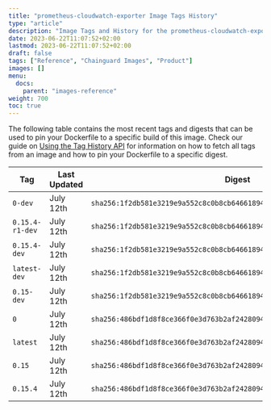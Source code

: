 ```yaml
---
title: "prometheus-cloudwatch-exporter Image Tags History"
type: "article"
description: "Image Tags and History for the prometheus-cloudwatch-exporter Chainguard Image"
date: 2023-06-22T11:07:52+02:00
lastmod: 2023-06-22T11:07:52+02:00
draft: false
tags: ["Reference", "Chainguard Images", "Product"]
images: []
menu:
  docs:
    parent: "images-reference"
weight: 700
toc: true
---
```


The following table contains the most recent tags and digests that can be used to pin your Dockerfile to a specific build of this image. Check our guide on [Using the Tag History API](/chainguard/chainguard-images/using-the-tag-history-api/) for information on how to fetch all tags from an image and how to pin your Dockerfile to a specific digest.

| Tag             | Last Updated | Digest                                                                    |
|-----------------|--------------|---------------------------------------------------------------------------|
| `0-dev`         | July 12th    | `sha256:1f2db581e3219e9a552c8c0b8cb64661894abcb1f92a57e009b2f6b95c2d5ac5` |
| `0.15.4-r1-dev` | July 12th    | `sha256:1f2db581e3219e9a552c8c0b8cb64661894abcb1f92a57e009b2f6b95c2d5ac5` |
| `0.15.4-dev`    | July 12th    | `sha256:1f2db581e3219e9a552c8c0b8cb64661894abcb1f92a57e009b2f6b95c2d5ac5` |
| `latest-dev`    | July 12th    | `sha256:1f2db581e3219e9a552c8c0b8cb64661894abcb1f92a57e009b2f6b95c2d5ac5` |
| `0.15-dev`      | July 12th    | `sha256:1f2db581e3219e9a552c8c0b8cb64661894abcb1f92a57e009b2f6b95c2d5ac5` |
| `0`             | July 12th    | `sha256:486bdf1d8f8ce366f0e3d763b2af2428094091b13c208dc5b04f3ee6fcfa4109` |
| `latest`        | July 12th    | `sha256:486bdf1d8f8ce366f0e3d763b2af2428094091b13c208dc5b04f3ee6fcfa4109` |
| `0.15`          | July 12th    | `sha256:486bdf1d8f8ce366f0e3d763b2af2428094091b13c208dc5b04f3ee6fcfa4109` |
| `0.15.4`        | July 12th    | `sha256:486bdf1d8f8ce366f0e3d763b2af2428094091b13c208dc5b04f3ee6fcfa4109` |
